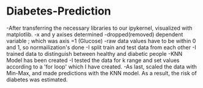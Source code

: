 # Diabetes-Prediction


-After transferring the necessary libraries to our ipykernel, visualized with matplotlib. 
-x and y axises determined 
-dropped(removed) dependent variable ; which was axis =1 (Glucose)
-raw data values have to be within 0 and 1, so normailization's done
-I split train and test data from each other
-I trained data to distinguish between healthy and diabetic people
-KNN Model has been created
-I tested the data for k range and set values according to  a 'for loop' which I have created.
-As last, scaled the data with Min-Max, and made predictions with the KNN model. As a result, the risk of diabetes was estimated.
